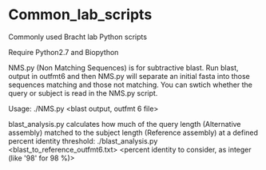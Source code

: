 # Common_lab_scripts
Commonly used Bracht lab Python scripts

Require Python2.7 and Biopython

NMS.py (Non Matching Sequences) is for subtractive blast. Run blast, output in outfmt6 and then NMS.py will separate an initial fasta into those sequences matching and those not matching. You can swtich whether the query or subject is read in the NMS.py script. 

Usage: ./NMS.py <fasta sequence file> <blast output, outfmt 6 file> 

blast_analysis.py calculates how much of the query length (Alternative assembly) matched to the subject length (Reference assembly) at a defined percent identity threshold:
./blast_analysis.py <query fasta> <blast_to_reference_outfmt6.txt> <percent identity to consider, as integer (like '98' for 98 %)>
  

